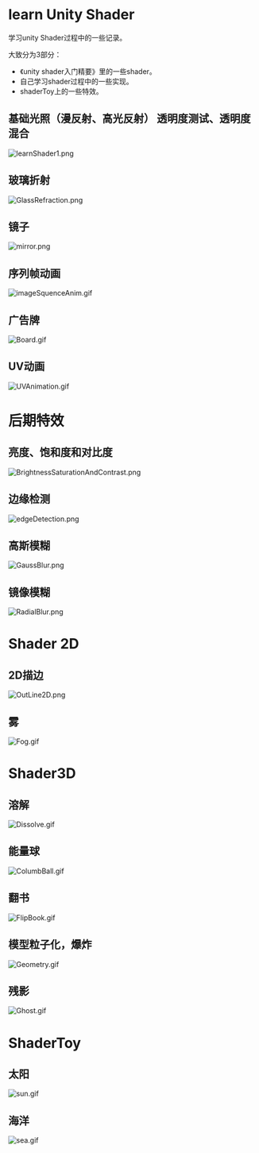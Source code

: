 # learn Unity Shader

学习unity Shader过程中的一些记录。

大致分为3部分：
- 《unity shader入门精要》里的一些shader。
- 自己学习shader过程中的一些实现。
- shaderToy上的一些特效。



## 基础光照（漫反射、高光反射） 透明度测试、透明度混合

![learnShader1.png](https://i.loli.net/2020/03/11/4rBM2lRtoyCQhve.png)

## 玻璃折射
![GlassRefraction.png](https://i.loli.net/2020/03/11/3ex4YgdwCLTvlQc.png)

## 镜子
![mirror.png](https://i.loli.net/2020/03/11/UbAI1vWeOnP8DNm.png)

## 序列帧动画
![imageSquenceAnim.gif](https://i.loli.net/2020/03/11/MVPdy1IACq2ajzg.gif)


## 广告牌

![Board.gif](https://i.loli.net/2020/03/11/cA3bp7FlQUOCE1B.gif)

## UV动画
![UVAnimation.gif](https://i.loli.net/2020/03/11/GAaCRqidIFw7z61.gif)

# 后期特效

## 亮度、饱和度和对比度
![BrightnessSaturationAndContrast.png](https://i.loli.net/2020/03/11/bsKPwvZDJLkxqWH.png)

## 边缘检测
![edgeDetection.png](https://i.loli.net/2020/03/11/VWjlwY8EUmIqOoc.png)

## 高斯模糊
![GaussBlur.png](https://i.loli.net/2020/03/11/lXaxwGe4bo3ji7n.png)

## 镜像模糊
![RadialBlur.png](https://i.loli.net/2020/03/11/nm9ZeaAo6EG2H8x.png)

# Shader 2D

## 2D描边
![OutLine2D.png](https://i.loli.net/2020/03/11/D6uELWUtNjnvdxp.png)

## 雾
![Fog.gif](https://i.loli.net/2020/03/11/IqERVenuobM3QS1.gif)

# Shader3D

## 溶解
![Dissolve.gif](https://i.loli.net/2020/03/11/YSy7Nkh1EH8bFPG.gif)

## 能量球
![ColumbBall.gif](https://i.loli.net/2020/03/11/qnKUr4hVPtjReJD.gif)

## 翻书
![FlipBook.gif](https://i.loli.net/2020/03/11/m2JkKwET1CZLXOl.gif)

## 模型粒子化，爆炸
![Geometry.gif](https://i.loli.net/2020/03/11/8CbuIp79zheQ5gl.gif)

## 残影
![Ghost.gif](https://i.loli.net/2020/03/11/jVbav1cFpZkB32R.gif)



# ShaderToy

## 太阳
![sun.gif](https://i.loli.net/2020/03/11/EL93quJFXIVwbZg.gif)

## 海洋
![sea.gif](https://i.loli.net/2020/03/11/p5MgibcNUrhDV4z.gif)

